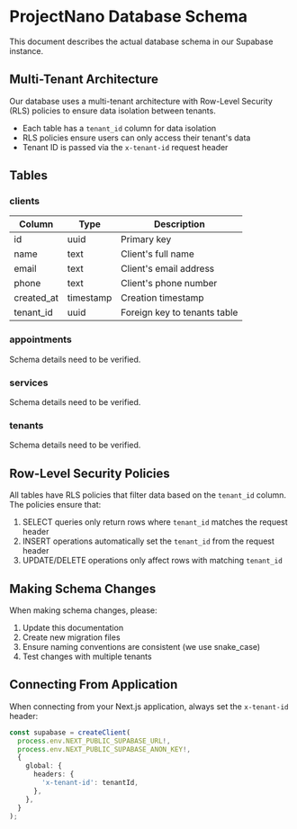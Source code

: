 # ProjectNano Database Schema

This document describes the actual database schema in our Supabase instance.

## Multi-Tenant Architecture

Our database uses a multi-tenant architecture with Row-Level Security (RLS) policies to ensure data isolation between tenants.

- Each table has a `tenant_id` column for data isolation
- RLS policies ensure users can only access their tenant's data
- Tenant ID is passed via the `x-tenant-id` request header

## Tables

### clients

| Column | Type | Description |
|--------|------|-------------|
| id | uuid | Primary key |
| name | text | Client's full name |
| email | text | Client's email address |
| phone | text | Client's phone number |
| created_at | timestamp | Creation timestamp |
| tenant_id | uuid | Foreign key to tenants table |

### appointments

Schema details need to be verified.

### services

Schema details need to be verified.

### tenants

Schema details need to be verified.

## Row-Level Security Policies

All tables have RLS policies that filter data based on the `tenant_id` column. The policies ensure that:

1. SELECT queries only return rows where `tenant_id` matches the request header
2. INSERT operations automatically set the `tenant_id` from the request header
3. UPDATE/DELETE operations only affect rows with matching `tenant_id`

## Making Schema Changes

When making schema changes, please:

1. Update this documentation
2. Create new migration files
3. Ensure naming conventions are consistent (we use snake_case)
4. Test changes with multiple tenants

## Connecting From Application

When connecting from your Next.js application, always set the `x-tenant-id` header:

```typescript
const supabase = createClient(
  process.env.NEXT_PUBLIC_SUPABASE_URL!,
  process.env.NEXT_PUBLIC_SUPABASE_ANON_KEY!,
  {
    global: {
      headers: {
        'x-tenant-id': tenantId,
      },
    },
  }
);
``` 